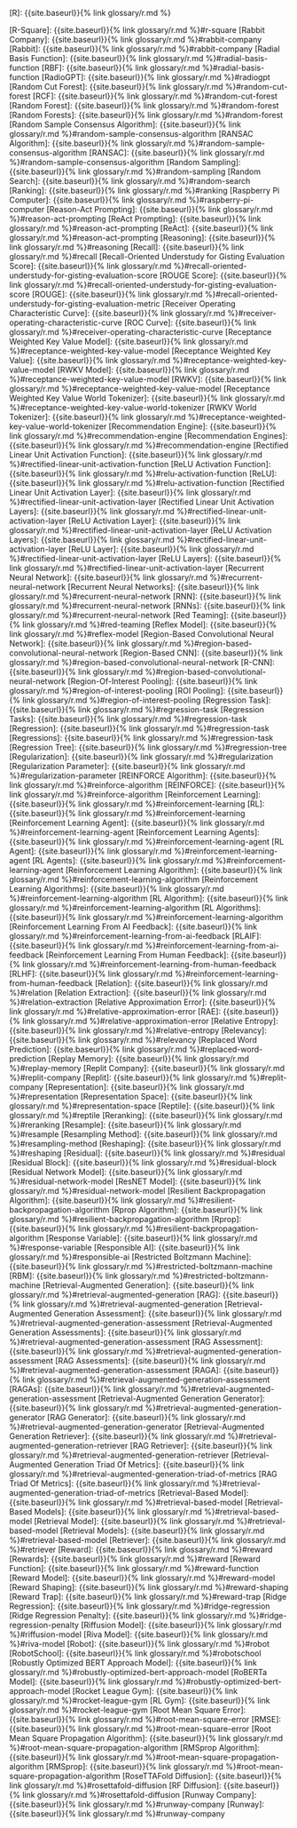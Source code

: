 [R]: {{site.baseurl}}{% link glossary/r.md %}

[R-Square]: {{site.baseurl}}{% link glossary/r.md %}#r-square
[Rabbit Company]: {{site.baseurl}}{% link glossary/r.md %}#rabbit-company
[Rabbit]: {{site.baseurl}}{% link glossary/r.md %}#rabbit-company
[Radial Basis Function]: {{site.baseurl}}{% link glossary/r.md %}#radial-basis-function
[RBF]: {{site.baseurl}}{% link glossary/r.md %}#radial-basis-function
[RadioGPT]: {{site.baseurl}}{% link glossary/r.md %}#radiogpt
[Random Cut Forest]: {{site.baseurl}}{% link glossary/r.md %}#random-cut-forest
[RCF]: {{site.baseurl}}{% link glossary/r.md %}#random-cut-forest
[Random Forest]: {{site.baseurl}}{% link glossary/r.md %}#random-forest
[Random Forests]: {{site.baseurl}}{% link glossary/r.md %}#random-forest
[Random Sample Consensus Algorithm]: {{site.baseurl}}{% link glossary/r.md %}#random-sample-consensus-algorithm
[RANSAC Algorithm]: {{site.baseurl}}{% link glossary/r.md %}#random-sample-consensus-algorithm
[RANSAC]: {{site.baseurl}}{% link glossary/r.md %}#random-sample-consensus-algorithm
[Random Sampling]: {{site.baseurl}}{% link glossary/r.md %}#random-sampling
[Random Search]: {{site.baseurl}}{% link glossary/r.md %}#random-search
[Ranking]: {{site.baseurl}}{% link glossary/r.md %}#ranking
[Raspberry Pi Computer]: {{site.baseurl}}{% link glossary/r.md %}#raspberry-pi-computer
[Reason-Act Prompting]: {{site.baseurl}}{% link glossary/r.md %}#reason-act-prompting
[ReAct Prompting]: {{site.baseurl}}{% link glossary/r.md %}#reason-act-prompting
[ReAct]: {{site.baseurl}}{% link glossary/r.md %}#reason-act-prompting
[Reasoning]: {{site.baseurl}}{% link glossary/r.md %}#reasoning
[Recall]: {{site.baseurl}}{% link glossary/r.md %}#recall
[Recall-Oriented Understudy for Gisting Evaluation Score]: {{site.baseurl}}{% link glossary/r.md %}#recall-oriented-understudy-for-gisting-evaluation-score
[ROUGE Score]: {{site.baseurl}}{% link glossary/r.md %}#recall-oriented-understudy-for-gisting-evaluation-score
[ROUGE]: {{site.baseurl}}{% link glossary/r.md %}#recall-oriented-understudy-for-gisting-evaluation-metric
[Receiver Operating Characteristic Curve]: {{site.baseurl}}{% link glossary/r.md %}#receiver-operating-characteristic-curve
[ROC Curve]: {{site.baseurl}}{% link glossary/r.md %}#receiver-operating-characteristic-curve
[Receptance Weighted Key Value Model]: {{site.baseurl}}{% link glossary/r.md %}#receptance-weighted-key-value-model
[Receptance Weighted Key Value]: {{site.baseurl}}{% link glossary/r.md %}#receptance-weighted-key-value-model
[RWKV Model]: {{site.baseurl}}{% link glossary/r.md %}#receptance-weighted-key-value-model
[RWKV]: {{site.baseurl}}{% link glossary/r.md %}#receptance-weighted-key-value-model
[Receptance Weighted Key Value World Tokenizer]: {{site.baseurl}}{% link glossary/r.md %}#receptance-weighted-key-value-world-tokenizer
[RWKV World Tokenizer]: {{site.baseurl}}{% link glossary/r.md %}#receptance-weighted-key-value-world-tokenizer
[Recommendation Engine]: {{site.baseurl}}{% link glossary/r.md %}#recommendation-engine
[Recommendation Engines]: {{site.baseurl}}{% link glossary/r.md %}#recommendation-engine
[Rectified Linear Unit Activation Function]: {{site.baseurl}}{% link glossary/r.md %}#rectified-linear-unit-activation-function
[ReLU Activation Function]: {{site.baseurl}}{% link glossary/r.md %}#relu-activation-function
[ReLU]: {{site.baseurl}}{% link glossary/r.md %}#relu-activation-function
[Rectified Linear Unit Activation Layer]: {{site.baseurl}}{% link glossary/r.md %}#rectified-linear-unit-activation-layer
[Rectified Linear Unit Activation Layers]: {{site.baseurl}}{% link glossary/r.md %}#rectified-linear-unit-activation-layer
[ReLU Activation Layer]: {{site.baseurl}}{% link glossary/r.md %}#rectified-linear-unit-activation-layer
[ReLU Activation Layers]: {{site.baseurl}}{% link glossary/r.md %}#rectified-linear-unit-activation-layer
[ReLU Layer]: {{site.baseurl}}{% link glossary/r.md %}#rectified-linear-unit-activation-layer
[ReLU Layers]: {{site.baseurl}}{% link glossary/r.md %}#rectified-linear-unit-activation-layer
[Recurrent Neural Network]: {{site.baseurl}}{% link glossary/r.md %}#recurrent-neural-network
[Recurrent Neural Networks]: {{site.baseurl}}{% link glossary/r.md %}#recurrent-neural-network
[RNN]: {{site.baseurl}}{% link glossary/r.md %}#recurrent-neural-network
[RNNs]: {{site.baseurl}}{% link glossary/r.md %}#recurrent-neural-network
[Red Teaming]: {{site.baseurl}}{% link glossary/r.md %}#red-teaming
[Reflex Model]: {{site.baseurl}}{% link glossary/r.md %}#reflex-model
[Region-Based Convolutional Neural Network]: {{site.baseurl}}{% link glossary/r.md %}#region-based-convolutional-neural-network
[Region-Based CNN]: {{site.baseurl}}{% link glossary/r.md %}#region-based-convolutional-neural-network
[R-CNN]: {{site.baseurl}}{% link glossary/r.md %}#region-based-convolutional-neural-network
[Region-Of-Interest Pooling]: {{site.baseurl}}{% link glossary/r.md %}#region-of-interest-pooling
[ROI Pooling]: {{site.baseurl}}{% link glossary/r.md %}#region-of-interest-pooling
[Regression Task]: {{site.baseurl}}{% link glossary/r.md %}#regression-task
[Regression Tasks]: {{site.baseurl}}{% link glossary/r.md %}#regression-task
[Regression]: {{site.baseurl}}{% link glossary/r.md %}#regression-task
[Regressions]: {{site.baseurl}}{% link glossary/r.md %}#regression-task
[Regression Tree]: {{site.baseurl}}{% link glossary/r.md %}#regression-tree
[Regularization]: {{site.baseurl}}{% link glossary/r.md %}#regularization
[Regularization Parameter]: {{site.baseurl}}{% link glossary/r.md %}#regularization-parameter
[REINFORCE Algorithm]: {{site.baseurl}}{% link glossary/r.md %}#reinforce-algorithm
[REINFORCE]: {{site.baseurl}}{% link glossary/r.md %}#reinforce-algorithm
[Reinforcement Learning]: {{site.baseurl}}{% link glossary/r.md %}#reinforcement-learning
[RL]: {{site.baseurl}}{% link glossary/r.md %}#reinforcement-learning
[Reinforcement Learning Agent]: {{site.baseurl}}{% link glossary/r.md %}#reinforcement-learning-agent
[Reinforcement Learning Agents]: {{site.baseurl}}{% link glossary/r.md %}#reinforcement-learning-agent
[RL Agent]: {{site.baseurl}}{% link glossary/r.md %}#reinforcement-learning-agent
[RL Agents]: {{site.baseurl}}{% link glossary/r.md %}#reinforcement-learning-agent
[Reinforcement Learning Algorithm]: {{site.baseurl}}{% link glossary/r.md %}#reinforcement-learning-algorithm
[Reinforcement Learning Algorithms]: {{site.baseurl}}{% link glossary/r.md %}#reinforcement-learning-algorithm
[RL Algorithm]: {{site.baseurl}}{% link glossary/r.md %}#reinforcement-learning-algorithm
[RL Algorithms]: {{site.baseurl}}{% link glossary/r.md %}#reinforcement-learning-algorithm
[Reinforcement Learning From AI Feedback]: {{site.baseurl}}{% link glossary/r.md %}#reinforcement-learning-from-ai-feedback
[RLAIF]: {{site.baseurl}}{% link glossary/r.md %}#reinforcement-learning-from-ai-feedback
[Reinforcement Learning From Human Feedback]: {{site.baseurl}}{% link glossary/r.md %}#reinforcement-learning-from-human-feedback
[RLHF]: {{site.baseurl}}{% link glossary/r.md %}#reinforcement-learning-from-human-feedback
[Relation]: {{site.baseurl}}{% link glossary/r.md %}#relation
[Relation Extraction]: {{site.baseurl}}{% link glossary/r.md %}#relation-extraction
[Relative Approximation Error]: {{site.baseurl}}{% link glossary/r.md %}#relative-approximation-error
[RAE]: {{site.baseurl}}{% link glossary/r.md %}#relative-approximation-error
[Relative Entropy]: {{site.baseurl}}{% link glossary/r.md %}#relative-entropy
[Relevancy]: {{site.baseurl}}{% link glossary/r.md %}#relevancy
[Replaced Word Prediction]: {{site.baseurl}}{% link glossary/r.md %}#replaced-word-prediction
[Replay Memory]: {{site.baseurl}}{% link glossary/r.md %}#replay-memory
[Replit Company]: {{site.baseurl}}{% link glossary/r.md %}#replit-company
[Replit]: {{site.baseurl}}{% link glossary/r.md %}#replit-company
[Representation]: {{site.baseurl}}{% link glossary/r.md %}#representation
[Representation Space]: {{site.baseurl}}{% link glossary/r.md %}#representation-space
[Reptile]: {{site.baseurl}}{% link glossary/r.md %}#reptile
[Reranking]: {{site.baseurl}}{% link glossary/r.md %}#reranking
[Resample]: {{site.baseurl}}{% link glossary/r.md %}#resample
[Resampling Method]: {{site.baseurl}}{% link glossary/r.md %}#resampling-method
[Reshaping]: {{site.baseurl}}{% link glossary/r.md %}#reshaping
[Residual]: {{site.baseurl}}{% link glossary/r.md %}#residual
[Residual Block]: {{site.baseurl}}{% link glossary/r.md %}#residual-block
[Residual Network Model]: {{site.baseurl}}{% link glossary/r.md %}#residual-network-model
[ResNET Model]: {{site.baseurl}}{% link glossary/r.md %}#residual-network-model
[Resilient Backpropagation Algorithm]: {{site.baseurl}}{% link glossary/r.md %}#resilient-backpropagation-algorithm
[Rprop Algorithm]: {{site.baseurl}}{% link glossary/r.md %}#resilient-backpropagation-algorithm
[Rprop]: {{site.baseurl}}{% link glossary/r.md %}#resilient-backpropagation-algorithm
[Response Variable]: {{site.baseurl}}{% link glossary/r.md %}#response-variable
[Responsible AI]: {{site.baseurl}}{% link glossary/r.md %}#responsible-ai
[Restricted Boltzmann Machine]: {{site.baseurl}}{% link glossary/r.md %}#restricted-boltzmann-machine
[RBM]: {{site.baseurl}}{% link glossary/r.md %}#restricted-boltzmann-machine
[Retrieval-Augmented Generation]: {{site.baseurl}}{% link glossary/r.md %}#retrieval-augmented-generation
[RAG]: {{site.baseurl}}{% link glossary/r.md %}#retrieval-augmented-generation
[Retrieval-Augmented Generation Assessment]: {{site.baseurl}}{% link glossary/r.md %}#retrieval-augmented-generation-assessment
[Retrieval-Augmented Generation Assessments]: {{site.baseurl}}{% link glossary/r.md %}#retrieval-augmented-generation-assessment
[RAG Assessment]: {{site.baseurl}}{% link glossary/r.md %}#retrieval-augmented-generation-assessment
[RAG Assessments]: {{site.baseurl}}{% link glossary/r.md %}#retrieval-augmented-generation-assessment
[RAGA]: {{site.baseurl}}{% link glossary/r.md %}#retrieval-augmented-generation-assessment
[RAGAs]: {{site.baseurl}}{% link glossary/r.md %}#retrieval-augmented-generation-assessment
[Retrieval-Augmented Generation Generator]: {{site.baseurl}}{% link glossary/r.md %}#retrieval-augmented-generation-generator
[RAG Generator]: {{site.baseurl}}{% link glossary/r.md %}#retrieval-augmented-generation-generator
[Retrieval-Augmented Generation Retriever]: {{site.baseurl}}{% link glossary/r.md %}#retrieval-augmented-generation-retriever
[RAG Retriever]: {{site.baseurl}}{% link glossary/r.md %}#retrieval-augmented-generation-retriever
[Retrieval-Augmented Generation Triad Of Metrics]: {{site.baseurl}}{% link glossary/r.md %}#retrieval-augmented-generation-triad-of-metrics
[RAG Triad Of Metrics]: {{site.baseurl}}{% link glossary/r.md %}#retrieval-augmented-generation-triad-of-metrics
[Retrieval-Based Model]: {{site.baseurl}}{% link glossary/r.md %}#retrieval-based-model
[Retrieval-Based Models]: {{site.baseurl}}{% link glossary/r.md %}#retrieval-based-model
[Retrieval Model]: {{site.baseurl}}{% link glossary/r.md %}#retrieval-based-model
[Retrieval Models]: {{site.baseurl}}{% link glossary/r.md %}#retrieval-based-model
[Retriever]: {{site.baseurl}}{% link glossary/r.md %}#retriever
[Reward]: {{site.baseurl}}{% link glossary/r.md %}#reward
[Rewards]: {{site.baseurl}}{% link glossary/r.md %}#reward
[Reward Function]: {{site.baseurl}}{% link glossary/r.md %}#reward-function
[Reward Model]: {{site.baseurl}}{% link glossary/r.md %}#reward-model
[Reward Shaping]: {{site.baseurl}}{% link glossary/r.md %}#reward-shaping
[Reward Trap]: {{site.baseurl}}{% link glossary/r.md %}#reward-trap
[Ridge Regression]: {{site.baseurl}}{% link glossary/r.md %}#ridge-regression
[Ridge Regression Penalty]: {{site.baseurl}}{% link glossary/r.md %}#ridge-regression-penalty
[Riffusion Model]: {{site.baseurl}}{% link glossary/r.md %}#riffusion-model
[Riva Model]: {{site.baseurl}}{% link glossary/r.md %}#riva-model
[Robot]: {{site.baseurl}}{% link glossary/r.md %}#robot
[RobotSchool]: {{site.baseurl}}{% link glossary/r.md %}#robotschool
[Robustly Optimized BERT Approach Model]: {{site.baseurl}}{% link glossary/r.md %}#robustly-optimized-bert-approach-model
[RoBERTa Model]: {{site.baseurl}}{% link glossary/r.md %}#robustly-optimized-bert-approach-model
[Rocket League Gym]: {{site.baseurl}}{% link glossary/r.md %}#rocket-league-gym
[RL Gym]: {{site.baseurl}}{% link glossary/r.md %}#rocket-league-gym
[Root Mean Square Error]: {{site.baseurl}}{% link glossary/r.md %}#root-mean-square-error
[RMSE]: {{site.baseurl}}{% link glossary/r.md %}#root-mean-square-error
[Root Mean Square Propagation Algorithm]: {{site.baseurl}}{% link glossary/r.md %}#root-mean-square-propagation-algorithm
[RMSprop Algorithm]: {{site.baseurl}}{% link glossary/r.md %}#root-mean-square-propagation-algorithm
[RMSprop]: {{site.baseurl}}{% link glossary/r.md %}#root-mean-square-propagation-algorithm
[RoseTTAFold Diffusion]: {{site.baseurl}}{% link glossary/r.md %}#rosettafold-diffusion
[RF Diffusion]: {{site.baseurl}}{% link glossary/r.md %}#rosettafold-diffusion
[Runway Company]: {{site.baseurl}}{% link glossary/r.md %}#runway-company
[Runway]: {{site.baseurl}}{% link glossary/r.md %}#runway-company

